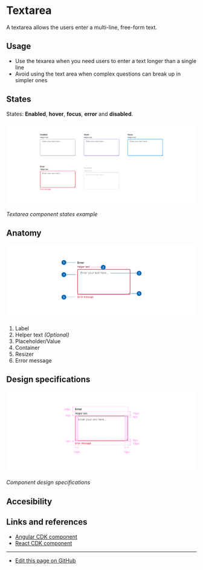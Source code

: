 # Textarea

A textarea allows the users enter a multi-line, free-form text.

## Usage

* Use the texarea when you need users to enter a text longer than a single line
* Avoid using the text area when complex questions can break up in simpler ones 
## States


States: **Enabled**, **hover**, **focus**, **error** and **disabled**.

![Textarea component states example](images/textarea_states.png)

_Textarea component states example_
## Anatomy


![Anatomy image](images/textarea_anatomy.png)

1. Label
2. Helper text _(Optional)_
3. Placeholder/Value
4. Container
5. Resizer
6. Error message


## Design specifications

![Component design specifications](images/textarea_specs.png)

_Component design specifications_

<!--
### Color
### Typography
### Border
### Spacing

-->

## Accesibility

<!--
Add WCAG success criterion and WAI-ARIA design pattern and example when available

### WCAG 

* Understanding WCAG 2.2 - [SC x.x name of the succes criterion](url)

### WAI-ARIA

* WAI-ARIA Authoring practices 1.2 - [x.x title of the section](url)
* WAI-ARIA Authoring practices 1.2 - ["Name" design pattern](url)
-->


## Links and references



* [Angular CDK component](https://developer.dxc.com/tools/react/next/#/components/textarea)
* [React CDK component](https://developer.dxc.com/tools/angular/next/#/components/textarea)

____________________________________________________________

* [Edit this page on GitHub](url)

